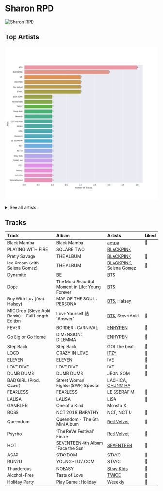 # Sharon RPD


<img src="https://mosaic.scdn.co/640/ab67616d0000b273830de2e836036f181df598d0ab67616d0000b273af2fda9fb591d43c355c2ac3ab67616d0000b273cc6f76f75551af499b5cd0cbab67616d0000b273da343b21617aac0c57e332bb" alt="Sharon RPD" width="100" />

## Top Artists

![Bar chart of top 24 artists in Sharon RPD](../images/playlists/sharon_rpd/artists.png)


<details>
<summary>See all artists</summary>

|   Number of Tracks | Artist       |
|-------------------:|:-------------|
|                  4 | BTS          |
|                  3 | BLACKPINK    |
|                  2 | IVE          |
|                  2 | ENHYPEN      |
|                  2 | Red Velvet   |
|                  2 | STAYC        |
|                  1 | JEON SOMI    |
|                  1 | SEVENTEEN    |
|                  1 | TWICE        |
|                  1 | Steve Aoki   |
|                  1 | Weeekly      |
|                  1 | GOT the beat |
|                  1 | aespa        |
|                  1 | LISA         |
|                  1 | Monsta X     |
|                  1 | LE SSERAFIM  |
|                  1 | NCT          |
|                  1 | NCT U        |
|                  1 | Stray Kids   |
|                  1 | CHUNG HA     |
|                  1 | ITZY         |
|                  1 | Halsey       |
|                  1 | LACHICA      |
|                  1 | Selena Gomez |

</details>


## Tracks

| Track                                             | Album                                            | Artists                                            | Liked   |
|:--------------------------------------------------|:-------------------------------------------------|:---------------------------------------------------|:--------|
| Black Mamba                                       | Black Mamba                                      | [aespa](../artists/aespa.md)                       | 💚       |
| PLAYING WITH FIRE                                 | SQUARE TWO                                       | [BLACKPINK](../artists/blackpink.md)               |         |
| Pretty Savage                                     | THE ALBUM                                        | [BLACKPINK](../artists/blackpink.md)               | 💚       |
| Ice Cream (with Selena Gomez)                     | THE ALBUM                                        | [BLACKPINK](../artists/blackpink.md), Selena Gomez | 💚       |
| Dynamite                                          | BE                                               | [BTS](../artists/bts.md)                           |         |
| Dope                                              | The Most Beautiful Moment in Life: Young Forever | [BTS](../artists/bts.md)                           |         |
| Boy With Luv (feat. Halsey)                       | MAP OF THE SOUL : PERSONA                        | [BTS](../artists/bts.md), Halsey                   |         |
| MIC Drop (Steve Aoki Remix) - Full Length Edition | Love Yourself 結 'Answer'                         | [BTS](../artists/bts.md), Steve Aoki               | 💚       |
| FEVER                                             | BORDER : CARNIVAL                                | [ENHYPEN](../artists/enhypen.md)                   | 💚       |
| Go Big or Go Home                                 | DIMENSION : DILEMMA                              | [ENHYPEN](../artists/enhypen.md)                   | 💚       |
| Step Back                                         | Step Back                                        | GOT the beat                                       | 💚       |
| LOCO                                              | CRAZY IN LOVE                                    | [ITZY](../artists/itzy.md)                         | 💚       |
| ELEVEN                                            | ELEVEN                                           | IVE                                                | 💚       |
| LOVE DIVE                                         | LOVE DIVE                                        | IVE                                                | 💚       |
| DUMB DUMB                                         | DUMB DUMB                                        | JEON SOMI                                          | 💚       |
| BAD GIRL (Prod. Czaer)                            | Street Woman Fighter(SWF) Special                | LACHICA, [CHUNG HA](../artists/chung_ha.md)        |         |
| FEARLESS                                          | FEARLESS                                         | LE SSERAFIM                                        | 💚       |
| LALISA                                            | LALISA                                           | LISA                                               | 💚       |
| GAMBLER                                           | One of a Kind                                    | Monsta X                                           |         |
| BOSS                                              | NCT 2018 EMPATHY                                 | NCT, NCT U                                         | 💚       |
| Queendom                                          | Queendom - The 6th Mini Album                    | [Red Velvet](../artists/red_velvet.md)             | 💚       |
| Psycho                                            | ‘The ReVe Festival’ Finale                       | [Red Velvet](../artists/red_velvet.md)             | 💚       |
| HOT                                               | SEVENTEEN 4th Album 'Face the Sun'               | [SEVENTEEN](../artists/seventeen.md)               | 💚       |
| ASAP                                              | STAYDOM                                          | STAYC                                              | 💚       |
| RUN2U                                             | YOUNG-LUV.COM                                    | STAYC                                              | 💚       |
| Thunderous                                        | NOEASY                                           | [Stray Kids](../artists/stray_kids.md)             | 💚       |
| Alcohol-Free                                      | Taste of Love                                    | [TWICE](../artists/twice.md)                       | 💚       |
| Holiday Party                                     | Play Game : Holiday                              | Weeekly                                            | 💚       |
